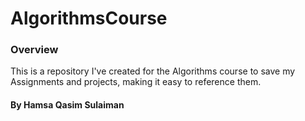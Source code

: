 # AlgorithmsCourse
### Overview 
 This is a repository I've created for the Algorithms course to save my Assignments and projects, making it easy to reference them.
#### By Hamsa Qasim Sulaiman
